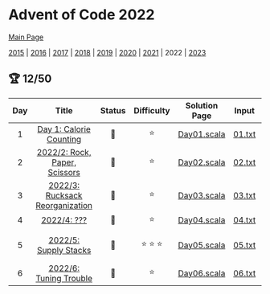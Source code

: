 

# Advent of Code 2022

[Main Page](https://adventofcode.com/2022)

[2015](/src/main/scala/advent_of_scala/2015/README.md) | [2016](/src/main/scala/advent_of_scala/2016/README.md) | [2017](/src/main/scala/advent_of_scala/2017/README.md) | [2018](/src/main/scala/advent_of_scala/2018/README.md) | [2019](/src/main/scala/advent_of_scala/2019/README.md) | [2020](/src/main/scala/advent_of_scala/2020/README.md) | [2021](/src/main/scala/advent_of_scala/2021/README.md) | 2022 | [2023](/src/main/scala/advent_of_scala/2023/README.md)

## :trophy: 12/50


| Day | Title | Status | Difficulty | Solution Page | Input | Test Page | Answer | Tags | 
| :---: | :------: | :---: | :---: | :---: | :---: | :---: | :---: | :---: |
| 1 | [Day 1: Calorie Counting](https://adventofcode.com/2022/day/1) | :1st_place_medal: | :star:  | [Day01.scala](/src/main/scala/advent_of_scala/2022/Day01.scala) | [01.txt](/src/main/resources/inputs/2022/01.txt) | [Day01Suite.scala](/src/test/scala/advent_of_scala/2022/Day01Suite.scala) | (70_720, 207_148) | priority-queue |
| 2 | [2022/2: Rock, Paper, Scissors](https://adventofcode.com/2022/day/2) | :1st_place_medal: | :star:  | [Day02.scala](/src/main/scala/advent_of_scala/2022/Day02.scala) | [02.txt](/src/main/resources/inputs/2022/02.txt) | [Day02Suite.scala](/src/test/scala/advent_of_scala/2022/Day02Suite.scala) | (12_645, 11_756) | lookup-table |
| 3 | [2022/3: Rucksack Reorganization](https://adventofcode.com/2022/day/3) | :1st_place_medal: | :star:  | [Day03.scala](/src/main/scala/advent_of_scala/2022/Day03.scala) | [03.txt](/src/main/resources/inputs/2022/03.txt) | [Day03Suite.scala](/src/test/scala/advent_of_scala/2022/Day03Suite.scala) | (8233, 2821) | group |
| 4 | [2022/4: ???](https://adventofcode.com/2022/day/4) | :1st_place_medal: | :star:  | [Day04.scala](/src/main/scala/advent_of_scala/2022/Day04.scala) | [04.txt](/src/main/resources/inputs/2022/04.txt) | [Day04Suite.scala](/src/test/scala/advent_of_scala/2022/Day04Suite.scala) | (518, 909) | range |
| 5 | [2022/5: Supply Stacks](https://adventofcode.com/2022/day/5) | :1st_place_medal: | :star: :star: :star:  | [Day05.scala](/src/main/scala/advent_of_scala/2022/Day05.scala) | [05.txt](/src/main/resources/inputs/2022/05.txt) | [Day05Suite.scala](/src/test/scala/advent_of_scala/2022/Day05Suite.scala) | ("VPCDMSLWJ", "TPWCGNCCG") | parse-heavy,stack,linked-list,string-result |
| 6 | [2022/6: Tuning Trouble](https://adventofcode.com/2022/day/6) | :1st_place_medal: | :star:  | [Day06.scala](/src/main/scala/advent_of_scala/2022/Day06.scala) | [06.txt](/src/main/resources/inputs/2022/06.txt) | [Day06Suite.scala](/src/test/scala/advent_of_scala/2022/Day06Suite.scala) | (1651, 3837) | sliding-window |

